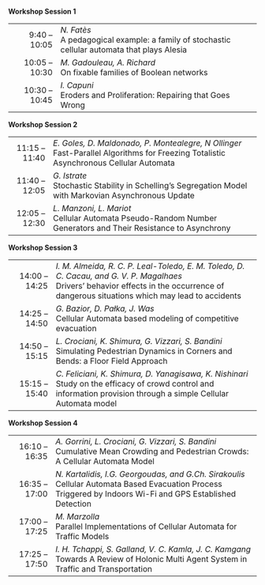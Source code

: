 <a name="workshop-1"></a>

**Workshop Session 1**

|               |                                                                                                    |
|--------------:|:---------------------------------------------------------------------------------------------------|
|  9:40 – 10:05 | _N. Fatès_ <br>  A pedagogical example: a family of stochastic cellular automata that plays Alesia |
| 10:05 – 10:30 | _M. Gadouleau, A. Richard_ <br>  On fixable families of Boolean networks                           |
| 10:30 – 10:45 | _I. Capuni_ <br>  Eroders and Proliferation: Repairing that Goes Wrong                             |

<a name="workshop-2"></a>

**Workshop Session 2**

|               |                                                                                                                                      |
|--------------:|:-------------------------------------------------------------------------------------------------------------------------------------|
| 11:15 – 11:40 | _E. Goles, D. Maldonado, P. Montealegre, N Ollinger_ Fast-Parallel Algorithms for Freezing Totalistic Asynchronous Cellular Automata |
| 11:40 – 12:05 | _G. Istrate_ <br> Stochastic Stability in Schelling’s Segregation Model with Markovian Asynchronous Update                           |
| 12:05 – 12:30 | _L. Manzoni, L. Mariot_ <br> Cellular Automata Pseudo-Random Number Generators and Their Resistance to Asynchrony                    |

<a name="workshop-3"></a>

**Workshop Session 3**

|               |                                                                                                                                                                                               |
|--------------:|:----------------------------------------------------------------------------------------------------------------------------------------------------------------------------------------------|
| 14:00 – 14:25 | _I. M. Almeida, R. C. P. Leal-Toledo, E. M. Toledo, D. C. Cacau, and G. V. P. Magalhaes_ <br> Drivers’ behavior effects in the occurrence of dangerous situations which may lead to accidents |
| 14:25 – 14:50 | _G. Bazior, D. Pałka, J. Was_ <br> Cellular Automata based modeling of competitive evacuation                                                                                                 |
| 14:50 – 15:15 | _L. Crociani, K. Shimura, G. Vizzari, S. Bandini_ <br> Simulating Pedestrian Dynamics in Corners and Bends: a Floor Field Approach                                                            |
| 15:15 – 15:40 | _C. Feliciani, K. Shimura, D. Yanagisawa, K. Nishinari_ <br> Study on the efficacy of crowd control and information provision through a simple Cellular Automata model      </a>              |

<a name="workshop-4">

**Workshop Session 4**

|               |                                                                                                                                                                 |
|--------------:|:----------------------------------------------------------------------------------------------------------------------------------------------------------------|
| 16:10 – 16:35 | _A. Gorrini, L. Crociani, G. Vizzari, S. Bandini_ <br> Cumulative Mean Crowding and Pedestrian Crowds: A Cellular Automata Model                                |
| 16:35 – 17:00 | _N. Kartalidis, I.G. Georgoudas, and G.Ch. Sirakoulis_ <br> Cellular Automata Based Evacuation Process Triggered by Indoors Wi-Fi and GPS Established Detection |
| 17:00 – 17:25 | _M. Marzolla_ <br> Parallel Implementations of Cellular Automata for Traffic Models                                                                             |
| 17:25 – 17:50 | _I. H. Tchappi, S. Galland, V. C. Kamla, J. C. Kamgang_ <br> Towards A Review of Holonic Multi Agent System in Traffic and Transportation                       |
